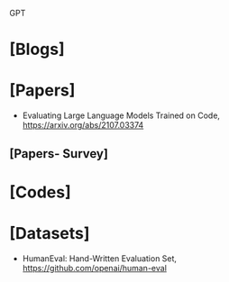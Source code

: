 GPT

# [Blogs] 

# [Papers]
+ Evaluating Large Language Models Trained on Code, https://arxiv.org/abs/2107.03374

## [Papers- Survey]

# [Codes]

# [Datasets]
+ HumanEval: Hand-Written Evaluation Set, https://github.com/openai/human-eval

